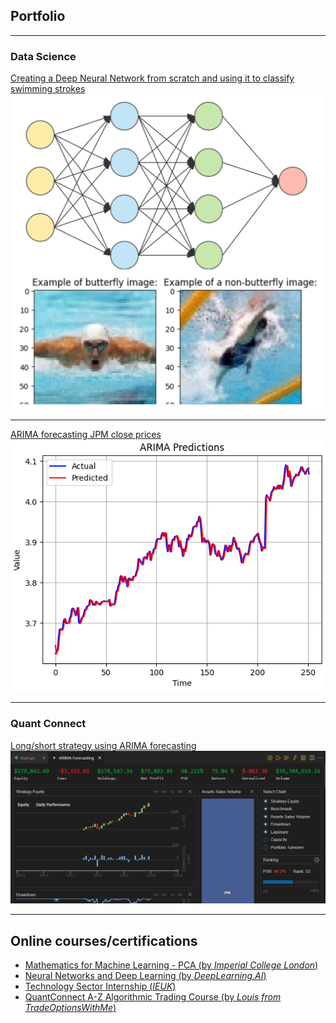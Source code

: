 ## Portfolio

---

### Data Science

[Creating a Deep Neural Network from scratch and using it to classify swimming strokes](/projects/deepNN/3LayerNN.html)
<img src="projects/deepNN/thumbnail.png?raw=true"/>

---

[ARIMA forecasting JPM close prices](/projects/arimaForecasting/arimaFinal.html)
<img src="projects/arimaForecasting/projectPic.png?raw=true"/>

---

### Quant Connect
[Long/short strategy using ARIMA forecasting](/projects/arimaForecasting/arimaQC.html)
<img src="projects/arimaForecasting/backtestSummary.png?raw=false"/>


---


## Online courses/certifications
- [Mathematics for Machine Learning - PCA  (by *Imperial College London*)](/projects/arimaForecasting/arimaQC.html)
- [Neural Networks and Deep Learning (by *DeepLearning.AI*)](/projects/arimaForecasting/arimaQC.html)
- [Technology Sector Internship (*IEUK*)](/projects/arimaForecasting/arimaQC.html)
- [QuantConnect A-Z Algorithmic Trading Course (by *Louis from TradeOptionsWithMe*)](/projects/arimaForecasting/arimaQC.html)
